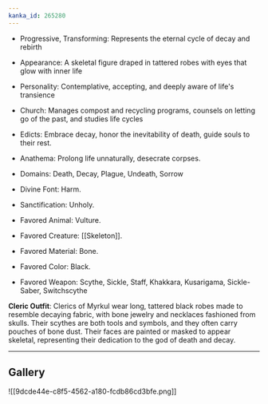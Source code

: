 ```yaml
---
kanka_id: 265280
---
```


* Progressive, Transforming: Represents the eternal cycle of decay and rebirth
* Appearance: A skeletal figure draped in tattered robes with eyes that glow with inner life
* Personality: Contemplative, accepting, and deeply aware of life's transience
* Church: Manages compost and recycling programs, counsels on letting go of the past, and studies life cycles

* Edicts: Embrace decay, honor the inevitability of death, guide souls to their rest.
* Anathema: Prolong life unnaturally, desecrate corpses.
* Domains: Death, Decay, Plague, Undeath, Sorrow
* Divine Font: Harm.
* Sanctification: Unholy.
* Favored Animal: Vulture.
* Favored Creature: [[Skeleton]].
* Favored Material: Bone.
* Favored Color: Black.
* Favored Weapon: Scythe, Sickle, Staff, Khakkara, Kusarigama, Sickle-Saber, Switchscythe

**Cleric Outfit**: Clerics of Myrkul wear long, tattered black robes made to resemble decaying fabric, with bone jewelry and necklaces fashioned from skulls. Their scythes are both tools and symbols, and they often carry pouches of bone dust. Their faces are painted or masked to appear skeletal, representing their dedication to the god of death and decay.

---
## Gallery
![[9dcde44e-c8f5-4562-a180-fcdb86cd3bfe.png]]